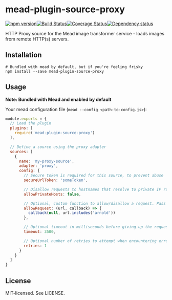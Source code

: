 # mead-plugin-source-proxy

[![npm version](http://img.shields.io/npm/v/mead-plugin-source-proxy.svg?style=flat-square)](http://browsenpm.org/package/mead-plugin-source-proxy)[![Build Status](http://img.shields.io/travis/rexxars/mead-plugin-source-proxy/master.svg?style=flat-square)](https://travis-ci.org/rexxars/mead-plugin-source-proxy)[![Coverage Status](https://img.shields.io/coveralls/rexxars/mead-plugin-source-proxy/master.svg?style=flat-square)](https://coveralls.io/github/rexxars/mead-plugin-source-proxy)[![Dependency status](https://img.shields.io/david/rexxars/mead-plugin-source-proxy.svg?style=flat-square)](https://david-dm.org/rexxars/mead-plugin-source-proxy)

HTTP Proxy source for the Mead image transformer service - loads images from remote HTTP(s) servers.

## Installation

```shell
# Bundled with mead by default, but if you're feeling frisky
npm install --save mead-plugin-source-proxy
```

## Usage

**Note: Bundled with Mead and enabled by default**

Your mead configuration file (`mead --config <path-to-config.js>`):

```js
module.exports = {
  // Load the plugin
  plugins: [
    require('mead-plugin-source-proxy')
  ],

  // Define a source using the proxy adapter
  sources: [
    {
      name: 'my-proxy-source',
      adapter: 'proxy',
      config: {
        // Secure token is required for this source, to prevent abuse
        secureUrlToken: 'someToken',

        // Disallow requests to hostnames that resolve to private IP ranges (disallowed by default)
        allowPrivateHosts: false,

        // Optional, custom function to allow/disallow a request. Pass bool as second argument to the callback
        allowRequest: (url, callback) => {
          callback(null, url.includes('arnold'))
        },

        // Optional timeout in milliseconds before giving up the request (default: 7500)
        timeout: 3500,

        // Optional number of retries to attempt when encountering errors, before giving up (default: 3)
        retries: 1
      }
    }
  ]
}
```

## License

MIT-licensed. See LICENSE.
